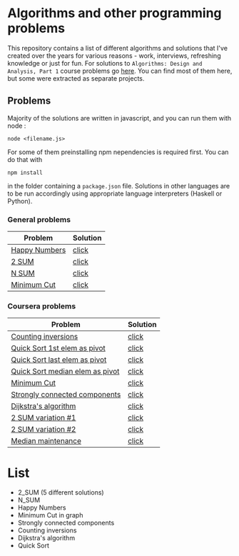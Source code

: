 # Algorithms and other programming problems

This repository contains a list of different algorithms and solutions that I've created over the years for various reasons - work, interviews,
refreshing knowledge or just for fun. For solutions to `Algorithms: Design and Analysis, Part 1` course problems go [here](). You can find most of them here, but some were extracted as separate projects.

## Problems

Majority of the solutions are written in javascript, and you can run them with node :

`node <filename.js>`

For some of them preinstalling npm nependencies is required first. You can do that with

`npm install`

in the folder containing a `package.json` file.
Solutions in other languages are to be run accordingly using appropriate language interpreters (Haskell or Python).

### General problems

| Problem                                                              | Solution                                                                                                                     |
|--------------------------------------------------------------------------|-----------------------------------------------------------------------------------------------------|
| [Happy Numbers](https://en.wikipedia.org/wiki/Happy_number)                   | [click](https://github.com/siemiatj/algorithms/blob/master/happy_numbers.js)                               |
| [2 SUM](https://algorithmstuff.wordpress.com/2013/07/30/two-sum-problem/)     | [click](https://github.com/siemiatj/algorithms/blob/master/2_sum.js)  |
| [N SUM](https://en.wikipedia.org/wiki/Subset_sum_problem)    | [click](https://github.com/siemiatj/algorithms/blob/master/n_sum.js) |
| [Minimum Cut](https://en.wikipedia.org/wiki/Minimum_cut) | [click](https://github.com/siemiatj/minimum-cut) |

### Coursera problems

| Problem                                                              | Solution                                                                                                                     |
|--------------------------------------------------------------------------|-----------------------------------------------------------------------------------------------------|
| [Counting inversions]()                   | [click]()                               |
| [Quick Sort 1st elem as pivot]()     | [click]()  |
| [Quick Sort last elem as pivot]()     | [click]()  |
| [Quick Sort median elem as pivot]()     | [click]()  |
| [Minimum Cut]()    | [click]() |
| [Strongly connected components]() | [click]() |
| [Dijkstra's algorithm]()                      | [click]() |
| [2 SUM variation #1]()          | [click]() |
| [2 SUM variation #2]()                      | [click]() |
| [Median maintenance]()      | [click]()  |

# List

* 2_SUM (5 different solutions)
* N_SUM
* Happy Numbers
* Minimum Cut in graph
* Strongly connected components
* Counting inversions
* Dijkstra's algorithm
* Quick Sort
